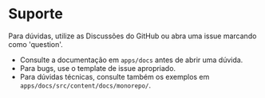 # Suporte

Para dúvidas, utilize as Discussões do GitHub ou abra uma issue marcando como 'question'.

- Consulte a documentação em `apps/docs` antes de abrir uma dúvida.
- Para bugs, use o template de issue apropriado.
- Para dúvidas técnicas, consulte também os exemplos em `apps/docs/src/content/docs/monorepo/`.
